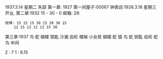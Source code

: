 1937.3.14 星期二 失踪
第一章: 1927
    第一间屋子:00067
    钟表店:1926.3.18  星期三开业,
第二章:1932
    15 - 30 - 0
    邮箱: 28:

    规律: 15 15 15 30 15 30 30 15
        12 15 12 12 12 15 30
第三章:1937
    鸟 蛇 蝴蝶 钥匙 沙漏 齿轮  楼梯  小女孩 蝴蝶 蛇 狼 鸟  蛇 钥匙  齿轮 蛇 鸟 中间
    
2 : 7
1 : 6.15